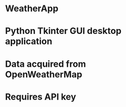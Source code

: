 # WeatherApp

# Python Tkinter GUI desktop application
# Data acquired from OpenWeatherMap
# Requires API key
